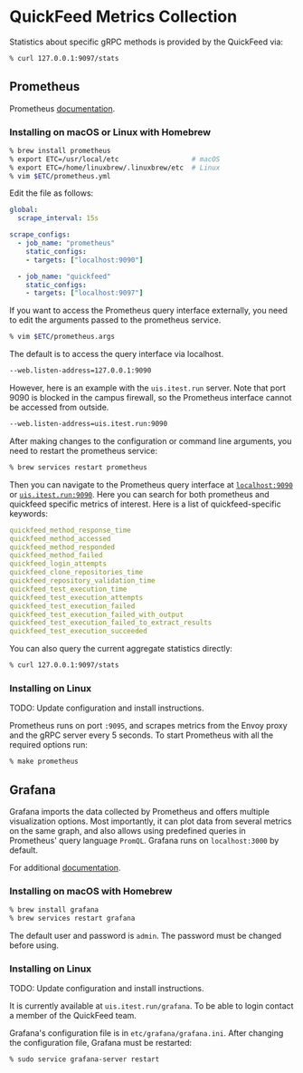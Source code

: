 # QuickFeed Metrics Collection

Statistics about specific gRPC methods is provided by the QuickFeed via:

```sh
% curl 127.0.0.1:9097/stats
```

## Prometheus

Prometheus [documentation](https://prometheus.io/docs/introduction/overview/).

### Installing on macOS or Linux with Homebrew

```sh
% brew install prometheus
% export ETC=/usr/local/etc                  # macOS
% export ETC=/home/linuxbrew/.linuxbrew/etc  # Linux
% vim $ETC/prometheus.yml
```

Edit the file as follows:

```yaml
global:
  scrape_interval: 15s

scrape_configs:
  - job_name: "prometheus"
    static_configs:
    - targets: ["localhost:9090"]

  - job_name: "quickfeed"
    static_configs:
    - targets: ["localhost:9097"]
```

If you want to access the Prometheus query interface externally, you need to edit the arguments passed to the prometheus service.

```sh
% vim $ETC/prometheus.args
```

The default is to access the query interface via localhost.

```sh
--web.listen-address=127.0.0.1:9090
```

However, here is an example with the `uis.itest.run` server.
Note that port 9090 is blocked in the campus firewall, so the Prometheus interface cannot be accessed from outside.

```sh
--web.listen-address=uis.itest.run:9090
```

After making changes to the configuration or command line arguments, you need to restart the prometheus service:

```sh
% brew services restart prometheus
```

Then you can navigate to the Prometheus query interface at [`localhost:9090`](http://localhost:9090) or [`uis.itest.run:9090`](http://uis.itest.run:9090).
Here you can search for both prometheus and quickfeed specific metrics of interest.
Here is a list of quickfeed-specific keywords:

```yaml
quickfeed_method_response_time
quickfeed_method_accessed
quickfeed_method_responded
quickfeed_method_failed
quickfeed_login_attempts
quickfeed_clone_repositories_time
quickfeed_repository_validation_time
quickfeed_test_execution_time
quickfeed_test_execution_attempts
quickfeed_test_execution_failed
quickfeed_test_execution_failed_with_output
quickfeed_test_execution_failed_to_extract_results
quickfeed_test_execution_succeeded
```

You can also query the current aggregate statistics directly:

```sh
% curl 127.0.0.1:9097/stats
```

### Installing on Linux

TODO: Update configuration and install instructions.

Prometheus runs on port `:9095`, and scrapes metrics from the Envoy proxy and the gRPC server every 5 seconds.
To start Prometheus with all the required options run:

```sh
% make prometheus
```

## Grafana

Grafana imports the data collected by Prometheus and offers multiple visualization options.
Most importantly, it can plot data from several metrics on the same graph, and also allows using predefined queries in Prometheus' query language `PromQL`.
Grafana runs on `localhost:3000` by default.

For additional [documentation](https://grafana.com/docs/grafana/latest/).

### Installing on macOS with Homebrew

```sh
% brew install grafana
% brew services restart grafana
```

The default user and password is `admin`.
The password must be changed before using.

### Installing on Linux

TODO: Update configuration and install instructions.

It is currently available at `uis.itest.run/grafana`.
To be able to login contact a member of the QuickFeed team.

Grafana's configuration file is in `etc/grafana/grafana.ini`.
After changing the configuration file, Grafana must be restarted:

```sh
% sudo service grafana-server restart
```
